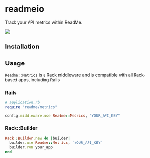 # readmeio

Track your API metrics within ReadMe.

[![](https://d3vv6lp55qjaqc.cloudfront.net/items/1M3C3j0I0s0j3T362344/Untitled-2.png)](https://readme.io)

## Installation

## Usage

`Readme::Metrics` is a Rack middleware and is compatible with all Rack-based
apps, including Rails.

### Rails

```ruby
# application.rb
require "readme/metrics"

config.middleware.use Readme::Metrics, "YOUR_API_KEY"
```

### Rack::Builder

```ruby
Rack::Builder.new do |builder|
  builder.use Readme::Metrics, "YOUR_API_KEY"
  builder.run your_app
end
```
